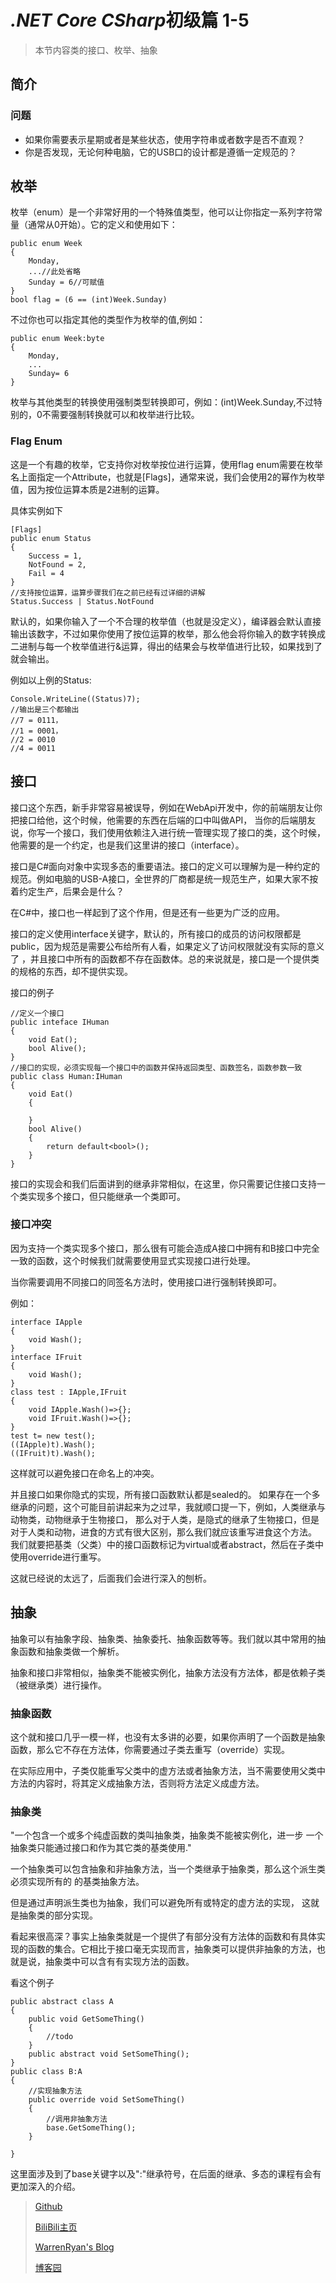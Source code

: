 # *.NET Core CSharp*初级篇 1-5
>本节内容类的接口、枚举、抽象

## 简介
### 问题
- 如果你需要表示星期或者是某些状态，使用字符串或者数字是否不直观？
- 你是否发现，无论何种电脑，它的USB口的设计都是遵循一定规范的？
## 枚举
枚举（enum）是一个非常好用的一个特殊值类型，他可以让你指定一系列字符常量（通常从0开始）。它的定义和使用如下：
``` CSharp
public enum Week
{
    Monday,
    ...//此处省略
    Sunday = 6//可赋值
}
bool flag = (6 == (int)Week.Sunday)
```
不过你也可以指定其他的类型作为枚举的值,例如：
``` CSharp
public enum Week:byte
{
    Monday,
    ...
    Sunday= 6
}
```
枚举与其他类型的转换使用强制类型转换即可，例如：(int)Week.Sunday,不过特别的，0不需要强制转换就可以和枚举进行比较。
### Flag Enum
这是一个有趣的枚举，它支持你对枚举按位进行运算，使用flag enum需要在枚举名上面指定一个Attribute，也就是[Flags]，通常来说，我们会使用2的幂作为枚举值，因为按位运算本质是2进制的运算。

具体实例如下
``` CSharp
[Flags]
public enum Status
{
    Success = 1,
    NotFound = 2,
    Fail = 4
}
//支持按位运算，运算步骤我们在之前已经有过详细的讲解
Status.Success | Status.NotFound
```
默认的，如果你输入了一个不合理的枚举值（也就是没定义），编译器会默认直接输出该数字，不过如果你使用了按位运算的枚举，那么他会将你输入的数字转换成二进制与每一个枚举值进行&运算，得出的结果会与枚举值进行比较，如果找到了就会输出。

例如以上例的Status:
``` CSharp
Console.WriteLine((Status)7);
//输出是三个都输出
//7 = 0111，
//1 = 0001，
//2 = 0010
//4 = 0011
```








## 接口
接口这个东西，新手非常容易被误导，例如在WebApi开发中，你的前端朋友让你把接口给他，这个时候，他需要的东西在后端的口中叫做API，
当你的后端朋友说，你写一个接口，我们使用依赖注入进行统一管理实现了接口的类，这个时候，他需要的是一个约定，也是我们这里讲的接口（interface）。

接口是C#面向对象中实现多态的重要语法。接口的定义可以理解为是一种约定的规范。例如电脑的USB-A接口，全世界的厂商都是统一规范生产，如果大家不按着约定生产，后果会是什么？

在C#中，接口也一样起到了这个作用，但是还有一些更为广泛的应用。

接口的定义使用interface关键字，默认的，所有接口的成员的访问权限都是public，因为规范是需要公布给所有人看，如果定义了访问权限就没有实际的意义了
，并且接口中所有的函数都不存在函数体。总的来说就是，接口是一个提供类的规格的东西，却不提供实现。

接口的例子
``` CSharp
//定义一个接口
public inteface IHuman
{
    void Eat();
    bool Alive();
}
//接口的实现，必须实现每一个接口中的函数并保持返回类型、函数签名，函数参数一致
public class Human:IHuman
{
    void Eat()
    {

    }
    bool Alive()
    {
        return default<bool>();
    }
}
```
接口的实现会和我们后面讲到的继承非常相似，在这里，你只需要记住接口支持一个类实现多个接口，但只能继承一个类即可。

### 接口冲突
因为支持一个类实现多个接口，那么很有可能会造成A接口中拥有和B接口中完全一致的函数，这个时候我们就需要使用显式实现接口进行处理。

当你需要调用不同接口的同签名方法时，使用接口进行强制转换即可。

例如：
```CSharp
interface IApple
{
    void Wash();
}
interface IFruit
{
    void Wash();
}
class test : IApple,IFruit
{
    void IApple.Wash()=>{};
    void IFruit.Wash()=>{};
}
test t= new test();
((IApple)t).Wash();
((IFruit)t).Wash();
```
这样就可以避免接口在命名上的冲突。

并且接口如果你隐式的实现，所有接口函数默认都是sealed的。
如果存在一个多继承的问题，这个可能目前讲起来为之过早，我就顺口提一下，例如，人类继承与动物类，动物继承于生物接口，
那么对于人类，是隐式的继承了生物接口，但是对于人类和动物，进食的方式有很大区别，那么我们就应该重写进食这个方法。
我们就要把基类（父类）中的接口函数标记为virtual或者abstract，然后在子类中使用override进行重写。

这就已经说的太远了，后面我们会进行深入的刨析。

## 抽象
抽象可以有抽象字段、抽象类、抽象委托、抽象函数等等。我们就以其中常用的抽象函数和抽象类做一个解析。

抽象和接口非常相似，抽象类不能被实例化，抽象方法没有方法体，都是依赖子类（被继承类）进行操作。

### 抽象函数
这个就和接口几乎一模一样，也没有太多讲的必要，如果你声明了一个函数是抽象函数，那么它不存在方法体，你需要通过子类去重写（override）实现。

在实际应用中，子类仅能重写父类中的虚方法或者抽象方法，当不需要使用父类中方法的内容时，将其定义成抽象方法，否则将方法定义成虚方法。

### 抽象类
"一个包含一个或多个纯虚函数的类叫抽象类，抽象类不能被实例化，进一步
一个抽象类只能通过接口和作为其它类的基类使用."

一个抽象类可以包含抽象和非抽象方法，当一个类继承于抽象类，那么这个派生类必须实现所有的
的基类抽象方法。

但是通过声明派生类也为抽象，我们可以避免所有或特定的虚方法的实现，
这就是抽象类的部分实现。

看起来很高深？事实上抽象类就是一个提供了有部分没有方法体的函数和有具体实现的函数的集合。它相比于接口毫无实现而言，抽象类可以提供非抽象的方法，也就是说，抽象类中可以含有有实现方法的函数。

看这个例子
``` CSharp
public abstract class A
{
    public void GetSomeThing()
    {
        //todo
    }
    public abstract void SetSomeThing();
}
public class B:A
{
    //实现抽象方法
    public override void SetSomeThing()
    {
        //调用非抽象方法
        base.GetSomeThing();
    }

}

```

这里面涉及到了base关键字以及":"继承符号，在后面的继承、多态的课程有会有更加深入的介绍。





> [Github](https://github.com/StevenEco/.NetCoreGuide)
>
> [BiliBili主页](https://space.bilibili.com/33311288)
>
> [WarrenRyan's Blog](https://blog.tity.xyz)
>
> [博客园](https://cnblogs.com/warrenryan)
